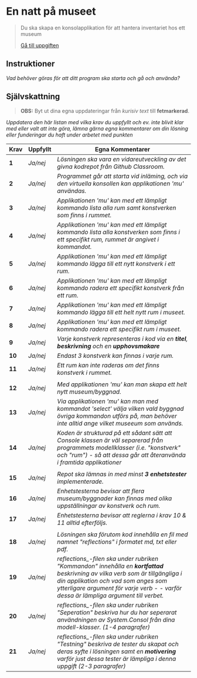 # En natt på museet

>Du ska skapa en konsolapplikation för att hantera inventariet hos ett museum
>
>[Gå till uppgiften](https://ju.instructure.com/courses/5951/assignments/22263)

## Instruktioner

*Vad behöver göras för att ditt program ska starta och gå och använda?*

## Självskattning
>**OBS:** Byt ut dina egna uppdateringar från *kurisiv text* till **fetmarkerad**.

*Uppdatera den här listan med vilka krav du uppfyllt och ev. inte blivit klar med eller valt att inte göra, lämna gärna egna kommentarer om din lösning eller funderingar du haft under arbetet med punkten*


|Krav|Uppfyllt|Egna Kommentarer|
|---|---|---|
|**1** | *Ja/nej*| *Lösningen ska vara en vidareutveckling av det givna kodrepot från Github Classroom.*|
|**2** | *Ja/nej*| *Programmet går att starta vid inläming, och via den virtuella konsollen kan applikationen 'mu' användas.*|
|**3** | *Ja/nej*| *Applikationen 'mu' kan med ett lämpligt kommando lista alla rum samt konstverken som finns i rummet.*|
|**4** | *Ja/nej*| *Applikationen 'mu' kan med ett lämpligt kommando lista alla konstverken som finns i ett specifikt rum, rummet är angivet i kommandot.*|
|**5** | *Ja/nej*| *Applikationen 'mu' kan med ett lämpligt kommando lägga till ett nytt konstverk i ett rum.*|
|**6** | *Ja/nej*| *Applikationen 'mu' kan med ett lämpligt kommando radera ett specifikt konstverk från ett rum.*|
|**7** | *Ja/nej*| *Applikationen 'mu' kan med ett lämpligt kommando lägga till ett helt nytt rum i museet.*|
|**8** | *Ja/nej*| *Applikationen 'mu' kan med ett lämpligt kommando radera ett specifikt rum i museet.*|
|**9** | *Ja/nej*| *Varje konstverk representeras i kod via en **titel**, **beskrivning** och en **upphovsmakare***|
|**10** | *Ja/nej*| *Endast 3 konstverk kan finnas i varje rum.*|
|**11** | *Ja/nej*| *Ett rum kan inte raderas om det finns konstverk i rummet.*|
||||
|**12** | *Ja/nej*| *Med applikationen 'mu' kan man skapa ett helt nytt museum/byggnad.*|
|**13** | *Ja/nej*| *Via applikationen 'mu' kan man med kommandot 'select' välja vilken vald byggnad övriga kommandon utförs på, man behöver inte alltid ange vilket museeum som används.*|
|**14** | *Ja/nej*| *Koden är strukturad på ett sådant sätt att Console klassen är väl separerad från programmets modellklasser (i.e. "konstverk" och "rum") - så att dessa går att återanvända i framtida applikationer*|
||||
|**15** | *Ja/nej*| *Repot ska lämnas in med minst **3 enhetstester** implementerade.*|
|**16** | *Ja/nej*| *Enhetstesterna bevisar att flera museum/byggnader kan finnas med olika uppställningar av konstverk och rum.*|
|**17** | *Ja/nej*| *Enhetstesterna bevisar att reglerna i krav _10_ & _11_ alltid efterföljs.*|
||||
|**18** | *Ja/nej*| *Lösningen ska förutom kod innehålla en fil med namnet "reflections" i formatet _md_, _txt_ eller _pdf_.*|
|**19** | *Ja/nej*| *reflections_-filen ska under rubriken "Kommandon" innehålla en **kortfattad** beskrivning av vilka _verb_ som är tillgängliga i din applikation och vad som anges som ytterligare argument för varje verb - - varför dessa är lämpliga argument till verbet.*|
|**20** | *Ja/nej*| *reflections_-filen ska under rubriken "Seperation" beskriva hur du har seperarat användningen av _System.Consol_ från dina modell-klasser. (1-4 paragrafer)*|
|**21** | *Ja/nej*| *reflections_-filen ska under rubriken "Testning" beskriva de tester du skapat och deras syfte i lösningen samt en **motivering** varför just dessa tester är lämpliga i denna uppgift (2-3 paragrafer)*|
